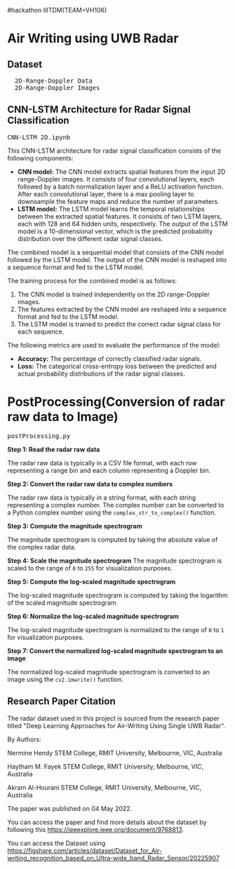 #hackathon IIITDM(TEAM=VH106)
# Air Writing using UWB Radar

## Dataset
<pre>
  2D-Range-Doppler Data
  2D-Range-Doppler Images
</pre>

## CNN-LSTM Architecture for Radar Signal Classification
<pre>CNN-LSTM_2D.ipynb</pre>
This CNN-LSTM architecture for radar signal classification consists of the following components:

* **CNN model:** The CNN model extracts spatial features from the input 2D range-Doppler images. It consists of four convolutional layers, each followed by a batch normalization layer and a ReLU activation function. After each convolutional layer, there is a max pooling layer to downsample the feature maps and reduce the number of parameters.
* **LSTM model:** The LSTM model learns the temporal relationships between the extracted spatial features. It consists of two LSTM layers, each with 128 and 64 hidden units, respectively. The output of the LSTM model is a 10-dimensional vector, which is the predicted probability distribution over the different radar signal classes.

The combined model is a sequential model that consists of the CNN model followed by the LSTM model. The output of the CNN model is reshaped into a sequence format and fed to the LSTM model.

The training process for the combined model is as follows:

1. The CNN model is trained independently on the 2D range-Doppler images.
2. The features extracted by the CNN model are reshaped into a sequence format and fed to the LSTM model.
3. The LSTM model is trained to predict the correct radar signal class for each sequence.

The following metrics are used to evaluate the performance of the model:

* **Accuracy:** The percentage of correctly classified radar signals.
* **Loss:** The categorical cross-entropy loss between the predicted and actual probability distributions of the radar signal classes.


# PostProcessing(Conversion of radar raw data to Image)
<pre>postProcessing.py</pre>

**Step 1: Read the radar raw data**

The radar raw data is typically in a CSV file format, with each row representing a range bin and each column representing a Doppler bin.

**Step 2: Convert the radar raw data to complex numbers**

The radar raw data is typically in a string format, with each string representing a complex number. The complex number can be converted to a Python complex number using the `complex_str_to_complex()` function.

**Step 3: Compute the magnitude spectrogram**

The magnitude spectrogram is computed by taking the absolute value of the complex radar data.

**Step 4: Scale the magnitude spectrogram**
The magnitude spectrogram is scaled to the range of `0` to `255` for visualization purposes.

**Step 5: Compute the log-scaled magnitude spectrogram**

The log-scaled magnitude spectrogram is computed by taking the logarithm of the scaled magnitude spectrogram.

**Step 6: Normalize the log-scaled magnitude spectrogram**

The log-scaled magnitude spectrogram is normalized to the range of `0` to `1` for visualization purposes.

**Step 7: Convert the normalized log-scaled magnitude spectrogram to an image**

The normalized log-scaled magnitude spectrogram is converted to an image using the `cv2.imwrite()` function.

## Research Paper Citation

The radar dataset used in this project is sourced from the research paper titled "Deep Learning Approaches for Air-Writing Using Single UWB Radar".

By Authors:

Nermine Hendy
STEM College, RMIT University, Melbourne, VIC, Australia

Haytham M. Fayek
STEM College, RMIT University, Melbourne, VIC, Australia

Akram Al-Hourani
STEM College, RMIT University, Melbourne, VIC, Australia

The paper was published on 04 May 2022.

You can access the paper and find more details about the dataset by following this https://ieeexplore.ieee.org/document/9768813.

You can access the Dataset using https://figshare.com/articles/dataset/Dataset_for_Air-writing_recognition_based_on_Ultra-wide_band_Radar_Sensor/20225907



